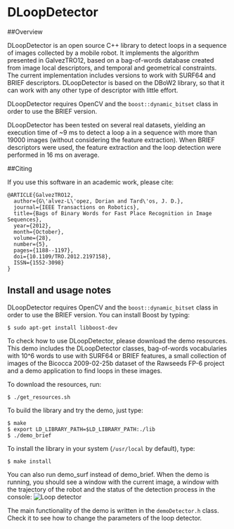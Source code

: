 DLoopDetector
=============

##Overview

DLoopDetector is an open source C++ library to detect loops in a sequence of images collected by a mobile robot. It implements the algorithm presented in GalvezTRO12, based on a bag-of-words database created from image local descriptors, and temporal and geometrical constraints. The current implementation includes versions to work with SURF64 and BRIEF descriptors. DLoopDetector is based on the DBoW2 library, so that it can work with any other type of descriptor with little effort.

DLoopDetector requires OpenCV and the `boost::dynamic_bitset` class in order to use the BRIEF version.

DLoopDetector has been tested on several real datasets, yielding an execution time of ~9 ms to detect a loop a in a sequence with more than 19000 images (without considering the feature extraction). When BRIEF descriptors were used, the feature extraction and the loop detection were performed in 16 ms on average.

##Citing

If you use this software in an academic work, please cite:

    @ARTICLE{GalvezTRO12,
      author={G\'alvez-L\'opez, Dorian and Tard\'os, J. D.},
      journal={IEEE Transactions on Robotics},
      title={Bags of Binary Words for Fast Place Recognition in Image Sequences},
      year={2012},
      month={October},
      volume={28},
      number={5},
      pages={1188--1197},
      doi={10.1109/TRO.2012.2197158},
      ISSN={1552-3098}
    }

## Install and usage notes

DLoopDetector requires OpenCV and the `boost::dynamic_bitset` class in order to use the BRIEF version. You can install Boost by typing:

    $ sudo apt-get install libboost-dev


To check how to use DLoopDetector, please download the demo resources. This demo includes the DLoopDetector classes, bag-of-words vocabularies with 10^6 words to use with SURF64 or BRIEF features, a small collection of images of the Bicocca 2009-02-25b dataset of the Rawseeds FP-6 project and a demo application to find loops in these images.

To download the resources, run:

    $ ./get_resources.sh

To build the library and try the demo, just type:

    $ make
    $ export LD_LIBRARY_PATH=$LD_LIBRARY_PATH:./lib
    $ ./demo_brief


To install the library in your system (`/usr/local` by default), type:

    $ make install

You can also run demo_surf instead of demo_brief. When the demo is running, you should see a window with the current image, a window with the trajectory of the robot and the status of the detection process in the console:
![Loop detector](http://dorian3d.github.com/other/images/dloop.png)

The main functionality of the demo is written in the `demoDetector.h` class. Check it to see how to change the parameters of the loop detector.
